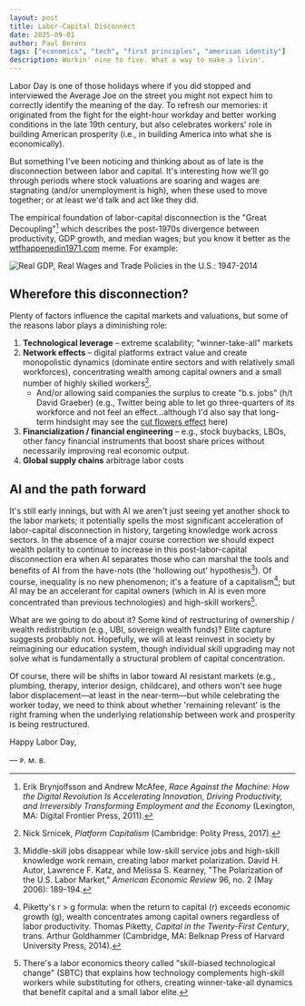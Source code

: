 ```yaml
---
layout: post
title: Labor-Capital Disconnect
date: 2025-09-01
author:	Paul Berens
tags: ["economics", "tech", "first principles", "american identity"]
description: Workin' nine to five. What a way to make a livin'.
---
```

Labor Day is one of those holidays where if you did stopped and interviewed the Average Joe on the street you might not expect him to correctly identify the meaning of the day. To refresh our memories: it originated from the fight for the eight-hour workday and better working conditions in the late 19th century, but also celebrates workers' role in building American prosperity (i.e., in building America into what she is economically).

But something I've been noticing and thinking about as of late is the disconnection between labor and capital. It's interesting how we'll go through periods where stock valuations are soaring and wages are stagnating (and/or unemployment is high), when these used to move together; or at least we'd talk and act like they did.

The empirical foundation of labor-capital disconnection is the "Great Decoupling"[^1] which describes the post-1970s divergence between productivity, GDP growth, and median wages; but you know it better as the [wtfhappenedin1971.com](https://wtfhappenedin1971.com/) meme. For example:

[^1]: Erik Brynjolfsson and Andrew McAfee, *Race Against the Machine: How the Digital Revolution Is Accelerating Innovation, Driving Productivity, and Irreversibly Transforming Employment and the Economy* (Lexington, MA: Digital Frontier Press, 2011).

![Real GDP, Real Wages and Trade Policies in the U.S.: 1947-2014](https://wtfhappenedin1971.com/wp-content/uploads/2020/06/wages.jpg)

## Wherefore this disconnection?

Plenty of factors influence the capital markets and valuations, but some of the reasons labor plays a diminishing role:
1. **Technological leverage** – extreme scalability; "winner-take-all" markets
2. **Network effects** – digital platforms extract value and create monopolistic dynamics (dominate entire sectors and with relatively small workforces), concentrating wealth among capital owners and a small number of highly skilled workers[^2].
	- And/or allowing said companies the surplus to create "b.s. jobs" (h/t David Graeber) (e.g., Twitter being able to let go three-quarters of its workforce and not feel an effect…although I'd also say that long-term hindsight may see the [cut flowers effect](/cut-flowers.html) here)
3. **Financialization / financial engineering** – e.g., stock buybacks, LBOs, other fancy financial instruments that boost share prices without necessarily improving real economic output.
4. **Global supply chains** arbitrage labor costs

[^2]: Nick Srnicek, *Platform Capitalism* (Cambridge: Polity Press, 2017).

## AI and the path forward

It's still early innings, but with AI we aren't just seeing yet another shock to the labor markets; it potentially spells the most significant acceleration of labor-capital disconnection in history, targeting knowledge work across sectors. In the absence of a major course correction we should expect wealth polarity to continue to increase in this post-labor-capital disconnection era when AI separates those who can marshal the tools and benefits of AI from the have-nots (the 'hollowing out' hypothesis[^3]). Of course, inequality is no new phenomenon; it's a feature of a capitalism[^4]; but AI may be an accelerant for capital owners (which in AI is even more concentrated than previous technologies) and high-skill workers[^5].

[^3]: Middle-skill jobs disappear while low-skill service jobs and high-skill knowledge work remain, creating labor market polarization. David H. Autor, Lawrence F. Katz, and Melissa S. Kearney, "The Polarization of the U.S. Labor Market," *American Economic Review* 96, no. 2 (May 2006): 189-194.

[^4]: Piketty's r > g formula: when the return to capital (r) exceeds economic growth (g), wealth concentrates among capital owners regardless of labor productivity. Thomas Piketty, *Capital in the Twenty-First Century*, trans. Arthur Goldhammer (Cambridge, MA: Belknap Press of Harvard University Press, 2014).

[^5]: There's a labor economics theory called "skill-biased technological change" (SBTC) that explains how technology complements high-skill workers while substituting for others, creating winner-take-all dynamics that benefit capital and a small labor elite.

What are we going to do about it? Some kind of restructuring of ownership / wealth redistribution (e.g., UBI, sovereign wealth funds)? Elite capture suggests probably not. Hopefully, we will at least reinvest in society by reimagining our education system, though individual skill upgrading may not solve what is fundamentally a structural problem of capital concentration.

Of course, there will be shifts in labor toward AI resistant markets (e.g., plumbing, therapy, interior design, childcare), and others won't see huge labor displacement—at least in the near-term—but while celebrating the worker today, we need to think about whether 'remaining relevant' is the right framing when the underlying relationship between work and prosperity is being restructured.

Happy Labor Day,

— ᴘ. ᴍ. ʙ.